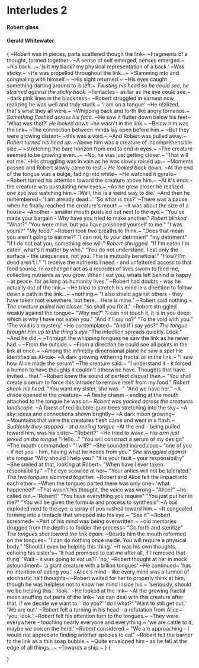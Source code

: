 # Interludes 2

#### Robert glass

#### Gerald Whitewater


{
~Robert was in pieces, parts scattered though the link~
~Fragments of a thought, formed together~
~A sense of self emerged, senses emerged.~
~his back...~
'is it my back? my physical representation of a back.'
~Was sticky.~
~He was propelled throughout the link...~
~Slamming into and congealing with himself.~
~His sight returned.~
~His eyes caught something darting around to is left.~
*Twisting his head so he could see, he strained against the sticky back.*
~Tentacles - as far as the eye could see.~ 
~dark pink lines in the blackness~
~Robert struggled in earnest now, realizing he was well and truly stuck.~
'I am on a tongue'
~He realized, that's what they all were.~
~Whipping back and forth like angry tornados.~
*Something flashed across his face.*
~He saw it flutter down below his feet~
'What was that?'
*He looked down*
~he wasn't in the link.~
~Below him was the link~ 
~The connection between minds lay open before him.~
~But they were growing distant~
~this was a void.~
~And Robert was pulled away.~
*Robert turned his head up.*
~Above him was a creature of incomprehensible size.~
~stretching the bare horizon from end to end in eyes.~
~The creature seemed to be growing even...~
~No, he was just getting closer.~
'That will eat me.'
~His struggling was in vain as he was slowly raised up.~
~Moments passed and Robert slowly came to rest.~
*He looked back down.*
~At the end of the tongue was a bulge, fading into white~
~He watched it gyrate~
~Robert turned his attention toward the creature above him.~
~At it's ends - the creature was pustulating new eyes.~
~As he grew closer he realized one eye was watching him.~
'Well, this is a weird way to die.'
~And then he remembered~
'I am already dead...'
'So what is this?'
~There was a pause when he finally reached the creature's mouth.~
~It was about the size of a house~
~Another - smaller mouth pustuled out next to the eye.~
"You've made your bargain - Why have you tried to make another."
*Robert blinked*
"What?"
"You were mine, but you have poisoned yourself to me."
"I was yours?"
"My food."
~Robert took two breaths to think.~
"Does that mean you aren't going to eat me?"
"I can not, to your detriment"
"my detriment"
"If I do not eat you, something else will."
*Robert shrugged.*
"If I'm eaten I'm eaten, what's it matter by who."
"You do not understand. 
I eat only the surface - the uniqueness, not you.
This is mutually beneficial."
"How? I'm dead aren't I."
"I receive the nutrients I need - and unfettered access to that food source.
In exchange I act as a recorder of lives sworn to feed me, collecting nutrients as you grow.
When I eat you, whats left behind is happy - at peace. for as long as humanity lives."
~Robert had doubts - was he actually out of the link.~
~He tried to stretch his mind in a direction to follow down a path in the link...~
~nothing.~
"I also shield against others - they have taken root elsewhere, but here... 
Here is mine."
~Robert said nothing.~
*The creature pulled him closer.*
"so shall you fix it."
~Robert struggled weakly against the tongue~
"Why me?"
"I can not touch it, it is in you deep: which is why I have not eaten you."
"And if I say no?"
"To the void with you."
'The void is a mystery'
~He contemplated~
"And if i say yes?"
*The tongue brought him up to the thing's eye*
"The infection spreads quickly.
Look."
~And he did.~
~Through the whipping tongues he saw the link as he never had.~
~From the outside.~
~From a direction he could see all points in the link at once.~
~Among the infinitely dimensional plane he saw a spot He identified as Al-tok~
~A dark growing withering fractal oil in the link.~
"I saw how Alice made the serum"
~The creature said.~
"I understand it - it forced a human to have thoughts it couldn't otherwise have.
Thoughts that have invited... 
that."
~Robert knew the sound of perfect disgust then.~ 
"You shall create a serum to force this intruder to remove itself from my food."
*Robert shook his head.*
"You want my sister, she was -"
"And we have her."
~A divide opened in the creature~
~A fleshy chasm - ending at the mouth attached to the tongue he was on~
*Robert was yanked across the creatures landscape.*
~A forest of red-bubble-gum trees stretching into the sky~
~A sky: ideas and connections shown brightly~
~A dark moon growing~
~Mountains that were the creatures flesh came and went in a flash.~
*Suddenly they stopped - at a reeling tongue*
~At the end - being pulled toward him, was his sister~
"Robert?"
~He tried to wave.~
*His arm just jerked on the tongue*
"Hello..."
"You will construct a serum of my design"
~The mouth commanded~
"I will?"
~She sounded incredulous~
"one of you - if not you - him, having what he needs from you."
*She struggled against the tongue*
"Why should I help you."
"It is your fault - your responsibility"
~She smiled at that, looking at Robert~
"When have I ever taken responsibility."
~The eye scowled at her~
"Your antics will not be tolerated."
*The two tongues slammed together.*
~Robert and Alice felt the impact into each other~
~When the tongues parted there was only one~
'what happened?'
~That wasn't his thought, the voice was wrong~
"Alice?" 
~he called out.~
'Robert?'
"You have everything you require"
"You just put her in me?"
"You will be given the formula and process to synthesis"
~A boil exploded next to the eye: a spray of pus rushed toward him.~
~It congealed forming into a tentacle that whipped into his eye.~
"See it"
~Robert screamed~
~Part of his mind was being overwritten.~
~old memories drugged from the depths to fodder the process~
"Go forth and sterilize"
*The tongues shot toward the link again.*
~Beside him the mouth reformed on the tongues~
"I can do nothing once inside. 
You will require a physical body."
'Should I even be helping this thing.'
~It was his own thoughts, echoing his sister's~
'It had promised to eat me after all, if I removed that thing'
'Wait - it was going to eat us?!'
'no,'
~Robert thought at her in mock astoundment~
'a giant creature with a billion tongues'
~He continued~
'has no intention of eating you.'
~Alice's mind - like every mind was a turmoil of stochastic half thoughts~
~Robert waited for her to properly think at him, though he was helpless not to know her mind inside his.~
'seriously, should we be helping this.'
'look.'
~He looked at the link~
~At the growing fractal moon snuffing out parts of the link~
'we can deal with this creature after that, if we decide we want to.'
'do you?'
'do I what?'
'Want to still get out.'
'We are out.'
~Robert felt a turning in his head - a refutation from Alice~
'you: look.'
~Robert felt his attention turn to the tongues.~
~They were everywhere - touching nearly everyone and everything.~
'we are cattle to it, maybe we poison the herd.'
~Robert considered.~
"We are approaching - I would not appreciate finding another species to eat"
~Robert felt the barrier to the link as a thin soap bubble.~
~Quite enveloped him - as he fell at the edge of all things...~
~Towards a ship.~
}
{
    
}